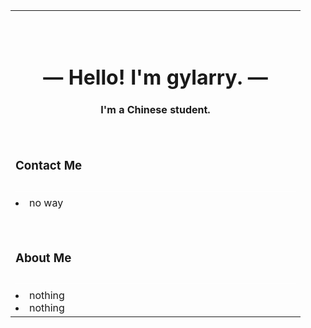 <table>
<tbody>
<tr>
    <td><br><br><div align="center"><h1>
—  Hello! I'm gylarry.  —</h1><h4>
I'm a Chinese student.
</h4></div><br>
<h3>Contact Me</h3>
<div style="color:white">————————————————————————————</div>
<li>no way</li>
<br><br>
<h3>About Me</h3>
<div style="color:white">————————————————————————————</div>
<li>nothing</li><li>nothing</li>


</td>
</tr>
</tbody>
</table>
